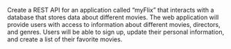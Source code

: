 Create a REST API for an application called “myFlix” that interacts with a database that stores data about different movies. The web application will provide users with access to information about different movies, directors, and genres. Users will be able to sign up, update their personal information, and create a list of their favorite movies.